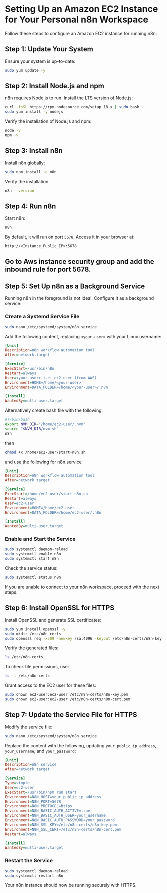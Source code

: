 # Setting Up an Amazon EC2 Instance for Your Personal n8n Workspace

Follow these steps to configure an Amazon EC2 instance for running n8n:

## Step 1: Update Your System
Ensure your system is up-to-date:

```bash
sudo yum update -y
```

## Step 2: Install Node.js and npm
n8n requires Node.js to run. Install the LTS version of Node.js:

```bash
curl -fsSL https://rpm.nodesource.com/setup_18.x | sudo bash -
sudo yum install -y nodejs
```

Verify the installation of Node.js and npm:

```bash
node -v
npm -v
```

## Step 3: Install n8n
Install n8n globally:

```bash
sudo npm install -g n8n
```

Verify the installation:

```bash
n8n --version
```

## Step 4: Run n8n
Start n8n:

```bash
n8n
```

By default, it will run on port `5678`. Access it in your browser at:

```
http://<Instance_Public_IP>:5678
```

## Go to Aws instance security group and add the inbound rule for port 5678.

## Step 5: Set Up n8n as a Background Service
Running n8n in the foreground is not ideal. Configure it as a background service:

### Create a Systemd Service File

```bash
sudo nano /etc/systemd/system/n8n.service
```

Add the following content, replacing `<your-user>` with your Linux username:

```ini
[Unit]
Description=n8n workflow automation tool
After=network.target

[Service]
ExecStart=/usr/bin/n8n
Restart=always
User=<your-user> i.e: ec2-user (from AWS)
Environment=HOME=/home/<your-user>
Environment=DATA_FOLDER=/home/<your-user>/.n8n

[Install]
WantedBy=multi-user.target
```

Alternatively create bash file with the following:

```bash
#!/bin/bash
export NVM_DIR="/home/ec2-user/.nvm"
source "$NVM_DIR/nvm.sh"
n8n
```

then

```bash
chmod +x /home/ec2-user/start-n8n.sh
```

and use the following for n8n.service

```ini
[Unit]
Description=n8n workflow automation tool
After=network.target

[Service]
ExecStart=/home/ec2-user/start-n8n.sh
Restart=always
User=ec2-user
Environment=HOME=/home/ec2-user
Environment=DATA_FOLDER=/home/ec2-user/.n8n

[Install]
WantedBy=multi-user.target

```

### Enable and Start the Service

```bash
sudo systemctl daemon-reload
sudo systemctl enable n8n
sudo systemctl start n8n
```

Check the service status:

```bash
sudo systemctl status n8n
```

If you are unable to connect to your n8n workspace, proceed with the next steps.

## Step 6: Install OpenSSL for HTTPS
Install OpenSSL and generate SSL certificates:

```bash
sudo yum install openssl -y
sudo mkdir /etc/n8n-certs
sudo openssl req -x509 -newkey rsa:4096 -keyout /etc/n8n-certs/n8n-key.pem -out /etc/n8n-certs/n8n-cert.pem -days 365 -nodes
```

Verify the generated files:

```bash
ls /etc/n8n-certs
```

To check file permissions, use:

```bash
ls -l /etc/n8n-certs
```

Grant access to the EC2 user for these files:

```bash
sudo chown ec2-user:ec2-user /etc/n8n-certs/n8n-key.pem
sudo chown ec2-user:ec2-user /etc/n8n-certs/n8n-cert.pem
```

## Step 7: Update the Service File for HTTPS
Modify the service file:

```bash
sudo nano /etc/systemd/system/n8n.service
```

Replace the content with the following, updating `your_public_ip_address`, `your_username`, and `your_password`:

```ini
[Unit]
Description=n8n service
After=network.target

[Service]
Type=simple
User=ec2-user
ExecStart=/usr/bin/npm run start
Environment=N8N_HOST=your_public_ip_address
Environment=N8N_PORT=5678
Environment=N8N_PROTOCOL=https
Environment=N8N_BASIC_AUTH_ACTIVE=true
Environment=N8N_BASIC_AUTH_USER=your_username
Environment=N8N_BASIC_AUTH_PASSWORD=your_password
Environment=N8N_SSL_KEY=/etc/n8n-certs/n8n-key.pem
Environment=N8N_SSL_CERT=/etc/n8n-certs/n8n-cert.pem
Restart=always

[Install]
WantedBy=multi-user.target
```

### Restart the Service

```bash
sudo systemctl daemon-reload
sudo systemctl restart n8n
```

Your n8n instance should now be running securely with HTTPS.
